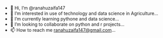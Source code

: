 - 👋 Hi, I’m @ranahuzaifa147
- 👀 I’m interested in use of technology and data science in Agriculture...
- 🌱 I’m currently learning pythone and data science...
- 💞️ I’m looking to collaborate on python and r projects...
- 📫 How to reach me ranahuzaifa147@gmail.com...

<!---
ranahuzaifa147/ranahuzaifa147 is a ✨ special ✨ repository because its `README.md` (this file) appears on your GitHub profile.
You can click the Preview link to take a look at your changes.
--->
